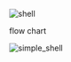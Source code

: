 



![shell](https://user-images.githubusercontent.com/106748811/186365339-b5219aab-67d2-4827-a6da-e044607b897c.png)

flow chart

![simple_shell](https://user-images.githubusercontent.com/106748811/186406389-761cd92e-1e2b-4f0b-82b9-f19e7a5d6197.png)
